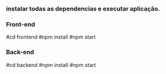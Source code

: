 ### instalar todas as dependencias e executar aplicação.
### Front-end
#cd frontend 
#npm install
#npm start 
### Back-end
#cd backend
#npm install
#npm start
